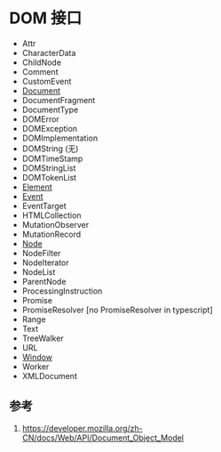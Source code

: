 # DOM 接口

- Attr
- CharacterData
- ChildNode
- Comment
- CustomEvent
- [Document](Document.md)
- DocumentFragment
- DocumentType
- DOMError
- DOMException
- DOMImplementation
- DOMString (无)
- DOMTimeStamp
- DOMStringList
- DOMTokenList
- [Element](./Element.md)
- [Event](./Event.md)
- EventTarget
- HTMLCollection
- MutationObserver
- MutationRecord
- [Node](./Node.md)
- NodeFilter
- NodeIterator
- NodeList
- ParentNode
- ProcessingInstruction
- Promise
- PromiseResolver [no PromiseResolver in typescript]
- Range
- Text
- TreeWalker
- URL
- [Window](./Window.md)
- Worker
- XMLDocument


## 参考

1. https://developer.mozilla.org/zh-CN/docs/Web/API/Document_Object_Model